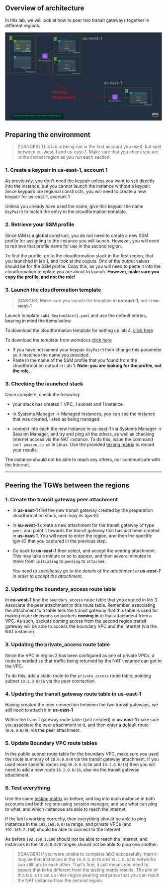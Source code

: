 ## Overview of architecture

In this lab, we will look at how to peer two transit gateways together in different regions.

![Lab4 Architecture](img/lab4.png)

## Preparing the environment

> [!DANGER]
>This lab is being run in the first account you used, but split between eu-west-1 and us-east-1. Make sure that you check you are in the correct region as you run each section.

### 1. Create a keypair in us-east-1, account 1

As previously, you don't need the keypair unless you want to ssh directly into the instance, but you cannot launch the instance without a keypair. Since keypairs are regional constructs, you will need to create a new keypair for us-east-1, account 1

Unless you already have used the name, give this keypair the name `KeyPair3` to match the entry in the cloudformation template.

### 2. Retrieve your SSM profile

Since IAM is a global construct, you do not need to create a new SSM profile for assigning to the instance you will launch. However, you will need to retrieve that profile name for use in the second region.

To find the profile, go to the cloudformation stack in the first region, that you launched in lab 1, and look at the ouputs. One of the output values should be for the SSM profile. Copy this, as you will need to paste it into the cloudformation template you are about to launch. **However, make sure you copy the profile, and not the role!**

### 3. Launch the cloudformation template

> [DANGER]
> Make sure you launch the template in **us-east-1**, not in **eu-west-1**

Launch template `Lab4_Region2Acct1.yaml` and use the default entries, bearing in mind the items below.

To download the cloudformation template for setting up lab 4, [click here](https://d2x18vu72ugj64.cloudfront.net/Lab4_Region2Acct1.yaml)

To download the template from workdocs [click here](https://amazon.awsapps.com/workdocs/index.html#/document/d9911eac05eeb217ec174cd141b1bb4fffb40777b9986f3a2b2b978882e12e07)

* If you have not named your keypair `KeyPair3` then change this parameter so it matches the name you provided.
* Paste in the name of the SSM profile that you found from the cloudformation output in Lab 1. **Note: you are looking for the profile, not the role.**

### 3. Checking the launched stack

Once complete, check the following:

* your stack has created 1 VPC, 1 subnet and 1 instance.

* in Systems Manager -> Managed Instances, you can see the instance that was created, listed as being managed.

* connect into each the new instance in us-east-1 via Systems Manager -> Session Manager, and try and ping all the others, as well as checking Internet access via the NAT instance. To do this, issue the command `curl amazon.co.uk` in Linux. Use the provided [testing matrix](https://www.networking-workshop.com/#/testingmatrix) to record your results.

The instance should not be able to reach any others, nor communicate with the Internet.

---

## Peering the TGWs between the regions

### 1. Create the transit gateway peer attachment

* In **us-east-1** find the new transit gateway created by the preparation cloudformation stack, and copy its tgw-ID
* In **eu-west-1** create a new attachment for the transit gateway of type `peer`, and point it towards the transit gateway that has just been created in **us-east-1**. You will need to enter the region, and then the specific tgw-ID that you captured in the previous step.
* Go back to **us-east-1** then select, and accept the peering attachment. This may take a minute or so to appear, and then several minutes to move from `initiating` to `pending` to `attached`. 

    *You need to specifically go to the details of the attachment in **us-east-1** in order to accept the attachment.*

### 2. Updating the boundary_access route table

In **eu-west-1** find the `boundary_access` route table that you created in lab 3.  Associate the peer attachment to this route table. Remember, associating the attachment to a table tells the transit gateway that this table is used for making route decisions on packets **coming in** to that attachment from a VPC. As such, packets coming across from the second region transit gateway will be able to access the boundary VPC and the internet (via the NAT instance)

### 3. Updating the private_access route table

Since the VPC in region 2 has been configured as one of private VPCs, a route is needed so that traffic being returned by the NAT instance can get to the VPC. 

To do this, add a static route to the `private_access` route table, pointing subnet `10.2.0.0/16` via the peer connection.

### 4. Updating the transit gateway route table in us-east-1

Having created the peer connection between the two transit gateways, we still need to attach it in **us-east-1**

Within the transit gateway route table (just created) in **us-east-1** make sure you associate the peer attachment to it, and then enter a default route (`0.0.0.0/0`), via the peer attachment.

### 5. Update Boundary VPC route tables

In the public subnet route table for the boundary VPC, make sure you used the route summary of `10.0.0.0/8` via the transit gateway attachment. If you used more specific routes (eg `10.0.0.0/16` and `10.1.0.0/16`) then you will need to add a new route `10.2.0.0/16`, also via the transit gateway attachment.

### 6. Test everything

Use the same [testing matrix](https://www.networking-workshop.com/#/testingmatrix) as before, and log into each instance in both accounts and both regions using session manager, and see what can ping to what, and which instances are able to reach the internet.

If the lab is working correctly, then everything should be able to ping instances in the `192.168.0.0/16` range, and private VPCs (and `192.168.2.100`) should be able to connect to the Internet

As before `192.168.1.100` should not be able to reach the Internet, and instances in the `10.0.0.0/8` ranges should not be able to ping one another.

> [!DANGER]
> If you were unable to complete lab3 successfully, then it may be that instances in the `10.0.0.0/16` and `10.1.0.0/16` networks can still talk to each other. That's fine, it just means you need to expect that to be different from the testing matrix results. The aim of this lab is to set up inter-region peering and prove that you can reach the NAT instance from the second region.
